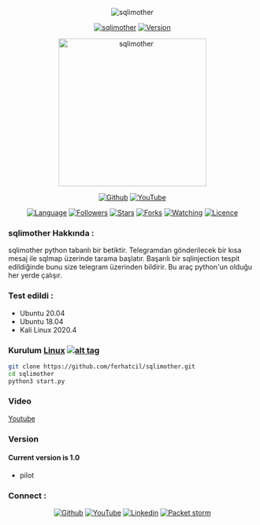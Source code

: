 <p align="center">
<img title="sqlimother" src="https://img.shields.io/badge/SQLiMother-%20-SCRIPT?colorA=red&colorB=black&colorC=white&style=for-the-badge"></a>
</p>

<p align="center">
<a href="https://github.com/ferhatcil/sqlimother"><img title="sqlimother" src="https://img.shields.io/badge/Tool-sqlimother-red.svg"></a>
<a href="https://github.com/ferhatcil/sqlimother"><img title="Version" src="https://img.shields.io/badge/Version-1.0-red.svg?style=flat-square"></a>
</p>

<p align="center">  
<a href="https://github.com/ferhatcil/sqlimother"><img title="sqlimother" width="300" height="300" src="https://i.pinimg.com/originals/dc/f3/13/dcf3133ed700178c76026e66a2b64348.png"></img></a>
</p>

<p align="center">
<a href="https://github.com/ferhatcil"><img title="Github" src="https://img.shields.io/badge/Ferhat%20%C3%87il-%20-red?style=for-the-badge&logo=github"></a>
<a href="https://www.youtube.com/channel/UCNFlGKonTAN9dfXgg_VrGoA"><img title="YouTube" src="https://img.shields.io/badge/Ferhat%20%C3%87il-%20-red?style=for-the-badge&logo=Youtube"></a>
</p>

<p align="center">
<a href="https://github.com/ferhatcil"><img title="Language" src="https://img.shields.io/badge/Made%20with-Python-yellowgreen"></a>
<a href="https://github.com/ferhatcil"><img title="Followers" src="https://img.shields.io/github/followers/ferhatcil?color=yellowgreen&style=flat-square"></a>
<a href="https://github.com/ferhatcil"><img title="Stars" src="https://img.shields.io/github/stars/ferhatcil/sqlimother?color=yellowgreen&style=flat-square"></a>
<a href="https://github.com/ferhatcil"><img title="Forks" src="https://img.shields.io/github/forks/ferhatcil/sqlimother?color=yellowgreen&style=flat-square"></a>
<a href="https://github.com/ferhatcil"><img title="Watching" src="https://img.shields.io/github/watchers/ferhatcil/sqlimother?label=Watchers&color=yellowgreen&style=flat-square"></a>
<a href="https://github.com/ferhatcil"><img title="Licence" src="https://img.shields.io/badge/License-MIT-yellowgreen.svg"></a>
</p>

### sqlimother Hakkında :

sqlimother python tabanlı bir betiktir. Telegramdan gönderilecek bir kısa mesaj ile sqlmap üzerinde tarama başlatır. Başarılı bir sqlinjection tespit edildiğinde bunu size telegram üzerinden bildirir. Bu araç python'un olduğu her yerde çalışır.

### Test edildi :

* Ubuntu 20.04
* Ubuntu 18.04
* Kali Linux 2020.4

### Kurulum [Linux](https://wikipedia.org/wiki/Linux) [![alt tag](http://icons.iconarchive.com/icons/dakirby309/simply-styled/32/OS-Linux-icon.png)](https://fr.wikipedia.org/wiki/Linux)
```bash
git clone https://github.com/ferhatcil/sqlimother.git
cd sqlimother
python3 start.py
```
### Video
[Youtube](https://youtu.be/sPq6AA5sZQQ)

### Version
#### Current version is 1.0
* pilot

### Connect :

<p align="center">
<a href="https://github.com/ferhatcil"><img title="Github" src="https://img.shields.io/badge/Ferhat%20%C3%87il-%20-red?style=for-the-badge&logo=github"></a>
<a href="https://www.youtube.com/channel/UCNFlGKonTAN9dfXgg_VrGoA"><img title="YouTube" src="https://img.shields.io/badge/Ferhat%20%C3%87il-%20-red?style=for-the-badge&logo=Youtube"></a>
<a href="https://www.linkedin.com/in/ferhatcil/"><img title="Linkedin" src="https://img.shields.io/badge/Ferhat%20%C3%87il-%20-red?style=for-the-badge&logo=Linkedin"></a>
<a href="https://packetstormsecurity.com/user/ferhatcil/"><img title="Packet storm" src="https://img.shields.io/badge/Packet%20storm-Ferhat%20%C3%87il-red?style=for-the-badge"></a>
</p>
